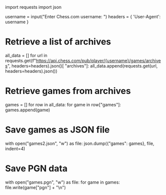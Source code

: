 import requests
import json

username = input("Enter Chess.com username: ")
headers = {
    'User-Agent': username
}

# Retrieve a list of archives
all_data = []
for url in requests.get(f"https://api.chess.com/pub/player/{username}/games/archives", headers=headers).json()[
    "archives"]:
    all_data.append(requests.get(url, headers=headers).json())

# Retrieve games from archives
games = []
for row in all_data:
    for game in row["games"]:
        games.append(game)

# Save games as JSON file
with open("games2.json", "w") as file:
    json.dump({"games": games}, file, indent=4)

# Save PGN data
with open("games.pgn", "w") as file:
    for game in games:
        file.write(game["pgn"] + "\n")
